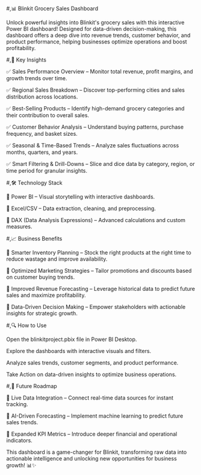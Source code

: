 #,📊 Blinkit Grocery Sales Dashboard

Unlock powerful insights into Blinkit's grocery sales with this interactive Power BI dashboard! Designed for data-driven decision-making, this dashboard offers a deep dive into revenue trends, customer behavior, and product performance, helping businesses optimize operations and boost profitability.

#,🚀 Key Insights

✅ Sales Performance Overview – Monitor total revenue, profit margins, and growth trends over time.

✅ Regional Sales Breakdown – Discover top-performing cities and sales distribution across locations.

✅ Best-Selling Products – Identify high-demand grocery categories and their contribution to overall sales.

✅ Customer Behavior Analysis – Understand buying patterns, purchase frequency, and basket sizes.

✅ Seasonal & Time-Based Trends – Analyze sales fluctuations across months, quarters, and years.

✅ Smart Filtering & Drill-Downs – Slice and dice data by category, region, or time period for granular insights.

#,🛠️ Technology Stack

🔹 Power BI – Visual storytelling with interactive dashboards.

🔹 Excel/CSV – Data extraction, cleaning, and preprocessing.

🔹 DAX (Data Analysis Expressions) – Advanced calculations and custom measures.

#,📈 Business Benefits

🎯 Smarter Inventory Planning – Stock the right products at the right time to reduce wastage and improve availability.

🎯 Optimized Marketing Strategies – Tailor promotions and discounts based on customer buying trends.

🎯 Improved Revenue Forecasting – Leverage historical data to predict future sales and maximize profitability.

🎯 Data-Driven Decision Making – Empower stakeholders with actionable insights for strategic growth.

#,🔍 How to Use

Open the blinkitproject.pbix file in Power BI Desktop.

Explore the dashboards with interactive visuals and filters.

Analyze sales trends, customer segments, and product performance.

Take Action on data-driven insights to optimize business operations.

#,🔮 Future Roadmap

🚀 Live Data Integration – Connect real-time data sources for instant tracking.

🚀 AI-Driven Forecasting – Implement machine learning to predict future sales trends.

🚀 Expanded KPI Metrics – Introduce deeper financial and operational indicators.

This dashboard is a game-changer for Blinkit, transforming raw data into actionable intelligence and unlocking new opportunities for business growth! 📊✨
